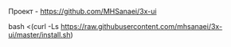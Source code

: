 Проект - https://github.com/MHSanaei/3x-ui

bash <(curl -Ls https://raw.githubusercontent.com/mhsanaei/3x-ui/master/install.sh)
